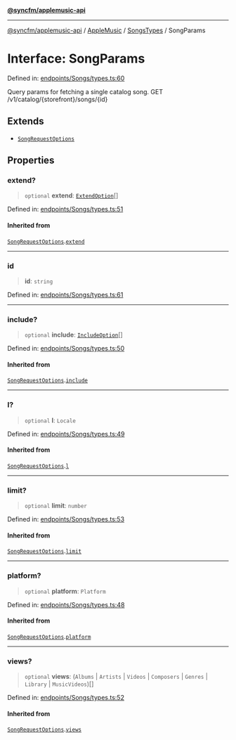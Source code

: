 [**@syncfm/applemusic-api**](../../../../../../README.md)

***

[@syncfm/applemusic-api](../../../../../../globals.md) / [AppleMusic](../../../README.md) / [SongsTypes](../README.md) / SongParams

# Interface: SongParams

Defined in: [endpoints/Songs/types.ts:60](https://github.com/sync-fm/applemusic-api/blob/9ff258d5e3837a0cb0f9914911c5614d92f344ed/src/endpoints/Songs/types.ts#L60)

Query params for fetching a single catalog song.
GET /v1/catalog/{storefront}/songs/{id}

## Extends

- [`SongRequestOptions`](SongRequestOptions.md)

## Properties

### extend?

> `optional` **extend**: [`ExtendOption`](../enumerations/ExtendOption.md)[]

Defined in: [endpoints/Songs/types.ts:51](https://github.com/sync-fm/applemusic-api/blob/9ff258d5e3837a0cb0f9914911c5614d92f344ed/src/endpoints/Songs/types.ts#L51)

#### Inherited from

[`SongRequestOptions`](SongRequestOptions.md).[`extend`](SongRequestOptions.md#extend)

***

### id

> **id**: `string`

Defined in: [endpoints/Songs/types.ts:61](https://github.com/sync-fm/applemusic-api/blob/9ff258d5e3837a0cb0f9914911c5614d92f344ed/src/endpoints/Songs/types.ts#L61)

***

### include?

> `optional` **include**: [`IncludeOption`](../enumerations/IncludeOption.md)[]

Defined in: [endpoints/Songs/types.ts:50](https://github.com/sync-fm/applemusic-api/blob/9ff258d5e3837a0cb0f9914911c5614d92f344ed/src/endpoints/Songs/types.ts#L50)

#### Inherited from

[`SongRequestOptions`](SongRequestOptions.md).[`include`](SongRequestOptions.md#include)

***

### l?

> `optional` **l**: `Locale`

Defined in: [endpoints/Songs/types.ts:49](https://github.com/sync-fm/applemusic-api/blob/9ff258d5e3837a0cb0f9914911c5614d92f344ed/src/endpoints/Songs/types.ts#L49)

#### Inherited from

[`SongRequestOptions`](SongRequestOptions.md).[`l`](SongRequestOptions.md#l)

***

### limit?

> `optional` **limit**: `number`

Defined in: [endpoints/Songs/types.ts:53](https://github.com/sync-fm/applemusic-api/blob/9ff258d5e3837a0cb0f9914911c5614d92f344ed/src/endpoints/Songs/types.ts#L53)

#### Inherited from

[`SongRequestOptions`](SongRequestOptions.md).[`limit`](SongRequestOptions.md#limit)

***

### platform?

> `optional` **platform**: `Platform`

Defined in: [endpoints/Songs/types.ts:48](https://github.com/sync-fm/applemusic-api/blob/9ff258d5e3837a0cb0f9914911c5614d92f344ed/src/endpoints/Songs/types.ts#L48)

#### Inherited from

[`SongRequestOptions`](SongRequestOptions.md).[`platform`](SongRequestOptions.md#platform)

***

### views?

> `optional` **views**: (`Albums` \| `Artists` \| `Videos` \| `Composers` \| `Genres` \| `Library` \| `MusicVideos`)[]

Defined in: [endpoints/Songs/types.ts:52](https://github.com/sync-fm/applemusic-api/blob/9ff258d5e3837a0cb0f9914911c5614d92f344ed/src/endpoints/Songs/types.ts#L52)

#### Inherited from

[`SongRequestOptions`](SongRequestOptions.md).[`views`](SongRequestOptions.md#views)
